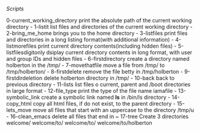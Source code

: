 *Scripts*

0-current_working_directory print the absolute path of the current working directory - 
1-listit list files and directories of the current working directory - 
2-bring_me_home brings you to the home directory - 
3-listfiles print files and directories in a long listing format(with additional information) - 
4-listmorefiles print current directory contents(including hidden files) - 
5-listfilesdigitonly dsiplay current directory contents in long format, with user and group IDs and hidden files - 
6-firstdirectory create a directory named holberton in the /tmp/ - 
7-movethatfile move a file from /tmp/ to /tmp/holberton/ - 
8-firstdelete remove the file betty in /tmp/holberton - 
9-firstdirdeletion delete holberton directory in /tmp/ - 
10-back back to previous directory - 
11-lists list files o current, parent and /boot directories in large format - 
12-file_type print the type of the file name iamafile - 
13-symbolic_link create a symbolic link named __ls__ in /bin/ls directory - 
14-copy_html copy all html files, if do not exist, to the parent directory - 
15-lets_move move all files that start with an uppercase to the directory /tmp/u - 
16-clean_emacs delete all files that end in ~
17-tree Create 3 directories welcome/ welcome/to/ welcome/to/ welcome/to/holberton